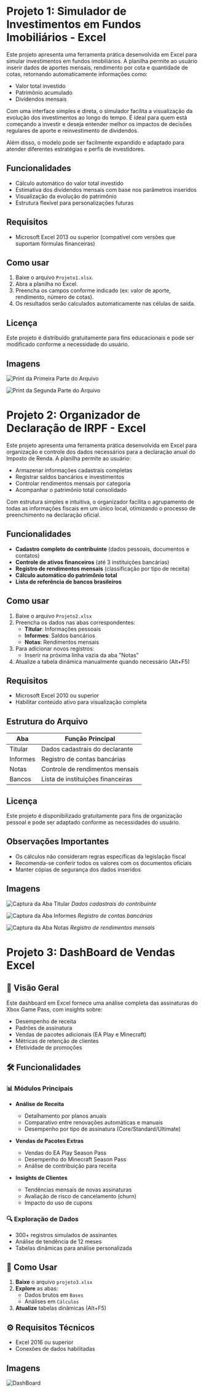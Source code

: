 # Projeto 1: Simulador de Investimentos em Fundos Imobiliários - Excel

Este projeto apresenta uma ferramenta prática desenvolvida em Excel para simular investimentos em fundos imobiliários. A planilha permite ao usuário inserir dados de aportes mensais, rendimento por cota e quantidade de cotas, retornando automaticamente informações como:

- Valor total investido
- Patrimônio acumulado
- Dividendos mensais

Com uma interface simples e direta, o simulador facilita a visualização da evolução dos investimentos ao longo do tempo. É ideal para quem está começando a investir e deseja entender melhor os impactos de decisões regulares de aporte e reinvestimento de dividendos.

Além disso, o modelo pode ser facilmente expandido e adaptado para atender diferentes estratégias e perfis de investidores.

## Funcionalidades

- Cálculo automático do valor total investido
- Estimativa dos dividendos mensais com base nos parâmetros inseridos
- Visualização da evolução do patrimônio
- Estrutura flexível para personalizações futuras

## Requisitos

- Microsoft Excel 2013 ou superior (compatível com versões que suportam fórmulas financeiras)

## Como usar

1. Baixe o arquivo `Projeto1.xlsx`.
2. Abra a planilha no Excel.
3. Preencha os campos conforme indicado (ex: valor de aporte, rendimento, número de cotas).
4. Os resultados serão calculados automaticamente nas células de saída.

## Licença

Este projeto é distribuído gratuitamente para fins educacionais e pode ser modificado conforme a necessidade do usuário.

## Imagens

![Print da Primeira Parte do Arquivo](Projeto1/imagens/Print1.png)

![Print da Segunda Parte do Arquivo](Projeto1/imagens/Print2.png)

# Projeto 2: Organizador de Declaração de IRPF - Excel

Este projeto apresenta uma ferramenta prática desenvolvida em Excel para organização e controle dos dados necessários para a declaração anual do Imposto de Renda. A planilha permite ao usuário:

- Armazenar informações cadastrais completas
- Registrar saldos bancários e investimentos
- Controlar rendimentos mensais por categoria
- Acompanhar o patrimônio total consolidado

Com estrutura simples e intuitiva, o organizador facilita o agrupamento de todas as informações fiscais em um único local, otimizando o processo de preenchimento na declaração oficial.

## Funcionalidades

- **Cadastro completo do contribuinte** (dados pessoais, documentos e contatos)
- **Controle de ativos financeiros** (até 3 instituições bancárias)
- **Registro de rendimentos mensais** (classificação por tipo de receita)
- **Cálculo automático do patrimônio total**
- **Lista de referência de bancos brasileiros**

## Como usar

1. Baixe o arquivo `Projeto2.xlsx`
2. Preencha os dados nas abas correspondentes:
   - **Titular**: Informações pessoais
   - **Informes**: Saldos bancários
   - **Notas**: Rendimentos mensais
3. Para adicionar novos registros:
   - Inserir na próxima linha vazia da aba "Notas"
4. Atualize a tabela dinâmica manualmente quando necessário (Alt+F5)

## Requisitos

- Microsoft Excel 2010 ou superior
- Habilitar conteúdo ativo para visualização completa

## Estrutura do Arquivo

| Aba      | Função Principal                  |
| -------- | --------------------------------- |
| Titular  | Dados cadastrais do declarante    |
| Informes | Registro de contas bancárias      |
| Notas    | Controle de rendimentos mensais   |
| Bancos   | Lista de instituições financeiras |

## Licença

Este projeto é disponibilizado gratuitamente para fins de organização pessoal e pode ser adaptado conforme as necessidades do usuário.

## Observações Importantes

- Os cálculos não consideram regras específicas da legislação fiscal
- Recomenda-se conferir todos os valores com os documentos oficiais
- Manter cópias de segurança dos dados inseridos

## Imagens

![Captura da Aba Titular](Projeto2/Imagens/1-Titular.png)
_Dados cadastrais do contribuinte_

![Captura da Aba Informes](Projeto2/Imagens/2-Informes.png)
_Registro de contas bancárias_

![Captura da Aba Notas](Projeto2/Imagens/3-Notas.png)
_Registro de rendimentos mensais_

# Projeto 3: DashBoard de Vendas Excel

## 📌 Visão Geral

Este dashboard em Excel fornece uma análise completa das assinaturas do Xbox Game Pass, com insights sobre:

- Desempenho de receita
- Padrões de assinatura
- Vendas de pacotes adicionais (EA Play e Minecraft)
- Métricas de retenção de clientes
- Efetividade de promoções

## 🛠️ Funcionalidades

### 📊 Módulos Principais

- **Análise de Receita**

  - Detalhamento por planos anuais
  - Comparativo entre renovações automáticas e manuais
  - Desempenho por tipo de assinatura (Core/Standard/Ultimate)

- **Vendas de Pacotes Extras**

  - Vendas do EA Play Season Pass
  - Desempenho do Minecraft Season Pass
  - Análise de contribuição para receita

- **Insights de Clientes**
  - Tendências mensais de novas assinaturas
  - Avaliação de risco de cancelamento (churn)
  - Impacto do uso de cupons

### 🔍 Exploração de Dados

- 300+ registros simulados de assinantes
- Análise de tendência de 12 meses
- Tabelas dinâmicas para análise personalizada

## 🚀 Como Usar

1. **Baixe** o arquivo `projeto3.xlsx`
2. **Explore** as abas:
   - Dados brutos em `Bases`
   - Análises em `Cálculos`
3. **Atualize** tabelas dinâmicas (Alt+F5)

## ⚙️ Requisitos Técnicos

- Excel 2016 ou superior
- Conexões de dados habilitadas

## Imagens

![DashBoard](Projeto3/Imagens/Dashboard%20Excel.png)
